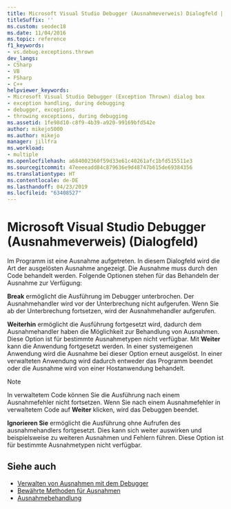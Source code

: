 ```yaml
---
title: Microsoft Visual Studio Debugger (Ausnahmeverweis) Dialogfeld | Microsoft-Dokumentation
titleSuffix: ''
ms.custom: seodec18
ms.date: 11/04/2016
ms.topic: reference
f1_keywords:
- vs.debug.exceptions.thrown
dev_langs:
- CSharp
- VB
- FSharp
- C++
helpviewer_keywords:
- Microsoft Visual Studio Debugger (Exception Thrown) dialog box
- exception handling, during debugging
- debugger, exceptions
- throwing exceptions, during debugging
ms.assetid: 1fe98d10-c8f9-4b39-a920-99169bfd542e
author: mikejo5000
ms.author: mikejo
manager: jillfra
ms.workload:
- multiple
ms.openlocfilehash: a684002360f59d33e61c40261afc1bfd515511e3
ms.sourcegitcommit: 47eeeeadd84c879636e9d48747b615de69384356
ms.translationtype: HT
ms.contentlocale: de-DE
ms.lasthandoff: 04/23/2019
ms.locfileid: "63408527"
---
```

# <a name="microsoft-visual-studio-debugger-exception-thrown-dialog-box"></a>Microsoft Visual Studio Debugger (Ausnahmeverweis) (Dialogfeld)
Im Programm ist eine Ausnahme aufgetreten. In diesem Dialogfeld wird die Art der ausgelösten Ausnahme angezeigt. Die Ausnahme muss durch den Code behandelt werden. Folgende Optionen stehen für das Behandeln der Ausnahme zur Verfügung:

 **Break** ermöglicht die Ausführung im Debugger unterbrochen. Der Ausnahmehandler wird vor der Unterbrechung nicht aufgerufen. Wenn Sie ab der Unterbrechung fortsetzen, wird der Ausnahmehandler aufgerufen.

 **Weiterhin** ermöglicht die Ausführung fortgesetzt wird, dadurch dem Ausnahmehandler haben die Möglichkeit zur Behandlung von Ausnahmen. Diese Option ist für bestimmte Ausnahmetypen nicht verfügbar. Mit **Weiter** kann die Anwendung fortgesetzt werden. In einer systemeigenen Anwendung wird die Ausnahme bei dieser Option erneut ausgelöst. In einer verwalteten Anwendung wird dadurch entweder das Programm beendet oder die Ausnahme wird von einer Hostanwendung behandelt.

> [!NOTE]
> In verwaltetem Code können Sie die Ausführung nach einem Ausnahmefehler nicht fortsetzen. Wenn Sie nach einem Ausnahmefehler in verwaltetem Code auf **Weiter** klicken, wird das Debuggen beendet.

 **Ignorieren Sie** ermöglicht die Ausführung ohne Aufrufen des ausnahmehandlers fortgesetzt. Dies kann sich weiter auswirken und beispielsweise zu weiteren Ausnahmen und Fehlern führen. Diese Option ist für bestimmte Ausnahmetypen nicht verfügbar.

## <a name="see-also"></a>Siehe auch
- [Verwalten von Ausnahmen mit dem Debugger](../debugger/managing-exceptions-with-the-debugger.md)
- [Bewährte Methoden für Ausnahmen](/dotnet/standard/exceptions/best-practices-for-exceptions)
- [Ausnahmebehandlung](/cpp/windows/exception-handling-cpp-component-extensions)